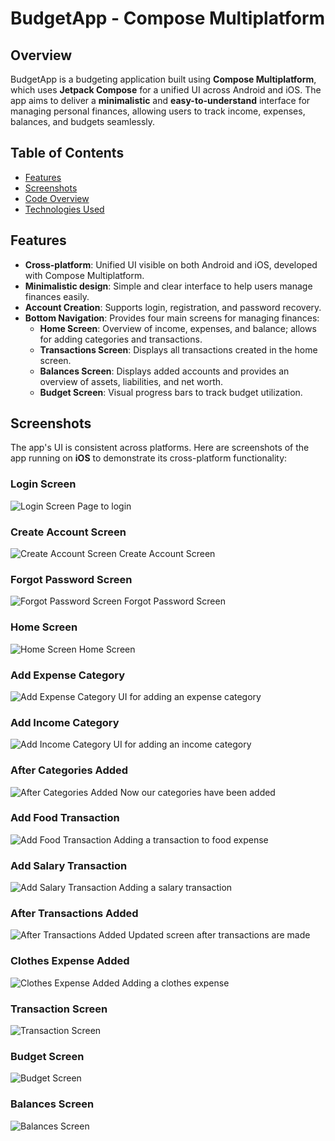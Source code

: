 # BudgetApp - Compose Multiplatform

## Overview
BudgetApp is a budgeting application built using **Compose Multiplatform**, which uses **Jetpack Compose** for a unified UI across Android and iOS. The app aims to deliver a **minimalistic** and **easy-to-understand** interface for managing personal finances, allowing users to track income, expenses, balances, and budgets seamlessly.

## Table of Contents
- [Features](#features)
- [Screenshots](#screenshots)
- [Code Overview](#code-overview)
- [Technologies Used](#technologies-used)

## Features
- **Cross-platform**: Unified UI visible on both Android and iOS, developed with Compose Multiplatform.
- **Minimalistic design**: Simple and clear interface to help users manage finances easily.
- **Account Creation**: Supports login, registration, and password recovery.
- **Bottom Navigation**: Provides four main screens for managing finances:
  - **Home Screen**: Overview of income, expenses, and balance; allows for adding categories and transactions.
  - **Transactions Screen**: Displays all transactions created in the home screen.
  - **Balances Screen**: Displays added accounts and provides an overview of assets, liabilities, and net worth.
  - **Budget Screen**: Visual progress bars to track budget utilization.

## Screenshots

The app's UI is consistent across platforms. Here are screenshots of the app running on **iOS** to demonstrate its cross-platform functionality:

### Login Screen
![Login Screen](./ThirdWheel%20Screenshots/Login/Login%20Screen.png)
Page to login

### Create Account Screen
![Create Account Screen](./ThirdWheel%20Screenshots/Login/Create%20Account%20Screen.png)
Create Account Screen

### Forgot Password Screen
![Forgot Password Screen](./ThirdWheel%20Screenshots/Login/Forgot%20Password%20Screen.png)
Forgot Password Screen

### Home Screen
![Home Screen](./ThirdWheel%20Screenshots/Home/Home%20Screen.png)
Home Screen

### Add Expense Category
![Add Expense Category](./ThirdWheel%20Screenshots/Home/Add%20Expense%20Category.png)
UI for adding an expense category

### Add Income Category
![Add Income Category](./ThirdWheel%20Screenshots/Home/Add%20Income%20Category.png)
UI for adding an income category

### After Categories Added
![After Categories Added](./ThirdWheel%20Screenshots/Home/After%20Categories%20Added.png)
Now our categories have been added

### Add Food Transaction
![Add Food Transaction](./ThirdWheel%20Screenshots/Home/Add%20Food%20Transaction.png)
Adding a transaction to food expense

### Add Salary Transaction
![Add Salary Transaction](./ThirdWheel%20Screenshots/Home/Add%20Salary%20Transaction.png)
Adding a salary transaction

### After Transactions Added
![After Transactions Added](./ThirdWheel%20Screenshots/Home/After%20Transactions%20Added.png)
Updated screen after transactions are made

### Clothes Expense Added
![Clothes Expense Added](./ThirdWheel%20Screenshots/Home/Clothes%20Expense%20Added.png)
Adding a clothes expense

### Transaction Screen
![Transaction Screen](./images/transaction_screen.png)

### Budget Screen
![Budget Screen](./images/budget_screen.png)

### Balances Screen
![Balances Screen](./images/balances_screen.png)
